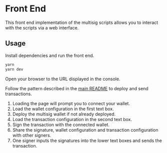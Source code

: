 # Front End

This front end implementation of the multisig scripts allows you to interact with the scripts via a web interface.

## Usage

Install dependencies and run the front end.

```bash
yarn
yarn dev
```

Open your browser to the URL displayed in the console.

Follow the pattern described in the [main README](../README.md) to deploy and send transactions.

1. Loading the page will prompt you to connect your wallet.
2. Load the wallet configuration in the first text box.
3. Deploy the multisig wallet if not already deployed.
4. Load the transaction configuration in the second text box.
5. Sign the transaction with the connected wallet.
6. Share the signature, wallet configuration and transaction configuration with other signers.
7. One signer inputs the signatures into the lower text boxes and sends the transaction.
